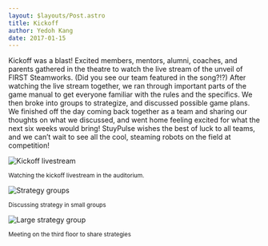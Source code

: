 ```yaml
---
layout: $layouts/Post.astro
title: Kickoff
author: Yedoh Kang
date: 2017-01-15
---
```

Kickoff was a blast! Excited members, mentors, alumni, coaches, and parents gathered in the theatre to watch the live stream of the unveil of FIRST Steamworks. (Did you see our team featured in the song?!?) After watching the live stream together, we ran through important parts of the game manual to get everyone familiar with the rules and the specifics. We then broke into groups to strategize, and discussed possible game plans. We finished off the day coming back together as a team and sharing our thoughts on what we discussed, and went home feeling excited for what the next six weeks would bring! StuyPulse wishes the best of luck to all teams, and we can’t wait to see all the cool, steaming robots on the field at competition!
<!-- more -->

<div class="text-center" markdown="1">

![Kickoff livestream](/../../news/kickoff-auditorium-2017.jpg "Kickoff livestream")

<small>Watching the kickoff livestream in the auditorium.</small>
</div>

<div class="text-center" markdown="1">

![Strategy groups](/../../news/kickoff-groups-2017.jpg "Strategy groups")

<small>Discussing strategy in small groups</small>
</div>

<div class="text-center" markdown="1">

![Large strategy group](/../../news/kickoff-big-group-2017.jpg "Large strategy group")

<small>Meeting on the third floor to share strategies</small>
</div>
